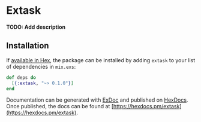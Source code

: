# Extask

**TODO: Add description**

## Installation

If [available in Hex](https://hex.pm/docs/publish), the package can be installed
by adding `extask` to your list of dependencies in `mix.exs`:

```elixir
def deps do
  [{:extask, "~> 0.1.0"}]
end
```

Documentation can be generated with [ExDoc](https://github.com/elixir-lang/ex_doc)
and published on [HexDocs](https://hexdocs.pm). Once published, the docs can
be found at [https://hexdocs.pm/extask](https://hexdocs.pm/extask).

